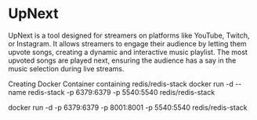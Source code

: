 # UpNext

UpNext is a tool designed for streamers on platforms like YouTube, Twitch, or Instagram. It allows streamers to engage their audience by letting them upvote songs, creating a dynamic and interactive music playlist. The most upvoted songs are played next, ensuring the audience has a say in the music selection during live streams.

Creating Docker Container containing redis/redis-stack
docker run -d --name redis-stack -p 6379:6379 -p 5540:5540 redis/redis-stack

docker run -d -p 6379:6379 -p 8001:8001 -p 5540:5540 redis/redis-stack